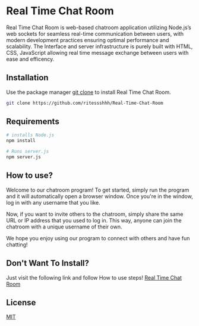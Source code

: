 # Real Time Chat Room

Real Time Chat Room is web-based chatroom application utilizing Node.js’s web sockets for seamless real-time communication between users, with modern development practices ensuring optimal performance and scalability. The Interface and server infrastructure is purely built with HTML, CSS, JavaScript allowing real time message exchange between users with ease and efficency.

## Installation

Use the package manager [git clone](https://git-scm.com/docs/git-clone) to install Real Time Chat Room.

```bash
git clone https://github.com/ritessshhh/Real-Time-Chat-Room
```

## Requirements

```bash
# installs Node.js
npm install 

# Runs server.js
npm server.js

```

## How to use?

Welcome to our chatroom program! To get started, simply run the program and it will automatically open a browser window. Once you're in the window, log in with any username that you like.

Now, if you want to invite others to the chatroom, simply share the same URL or IP address that you used to log in. This way, anyone can join the chatroom with a unique username of their own.

We hope you enjoy using our program to connect with others and have fun chatting!

## Don't Want To Install?

Just visit the following link and follow How to use steps!
[Real Time Chat Room](https://chatroom-km3u.onrender.com)

## License

[MIT](https://choosealicense.com/licenses/mit/)
